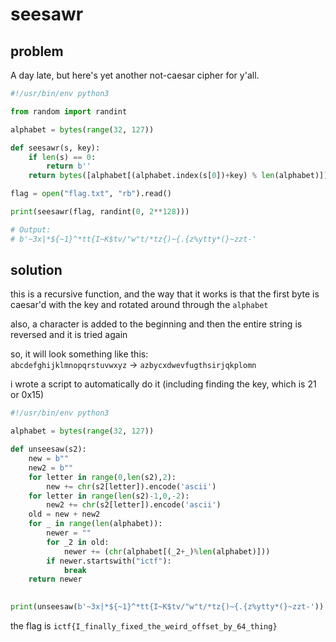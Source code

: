 # seesawr

## problem

A day late, but here's yet another not-caesar cipher for y'all.

```py
#!/usr/bin/env python3

from random import randint

alphabet = bytes(range(32, 127))

def seesawr(s, key):
    if len(s) == 0:
        return b''
    return bytes([alphabet[(alphabet.index(s[0])+key) % len(alphabet)]]) + seesawr(s[:0:-1], key)

flag = open("flag.txt", "rb").read()

print(seesawr(flag, randint(0, 2**128)))

# Output:
# b'~3x|*${~1}^*tt{I~K$tv/"w"t/*tz{)~{.{z%ytty*(}~zzt-'
```

## solution

this is a recursive function, and the way that it works is that the first byte is caesar'd with the key and rotated around through the `alphabet`

also, a character is added to the beginning and then the entire string is reversed and it is tried again

so, it will look something like this:<br>
`abcdefghijklmnopqrstuvwxyz` -> `azbycxdwevfugthsirjqkplomn`

i wrote a script to automatically do it (including finding the key, which is 21 or 0x15)

```py
#!/usr/bin/env python3

alphabet = bytes(range(32, 127))

def unseesaw(s2):
    new = b""
    new2 = b""
    for letter in range(0,len(s2),2):
        new += chr(s2[letter]).encode('ascii')
    for letter in range(len(s2)-1,0,-2):
        new2 += chr(s2[letter]).encode('ascii')
    old = new + new2
    for _ in range(len(alphabet)):
        newer = ""
        for _2 in old:
            newer += (chr(alphabet[(_2+_)%len(alphabet)]))
        if newer.startswith("ictf"):
            break
    return newer
    

print(unseesaw(b'~3x|*${~1}^*tt{I~K$tv/"w"t/*tz{)~{.{z%ytty*(}~zzt-'))
```

the flag is `ictf{I_finally_fixed_the_weird_offset_by_64_thing}` 

